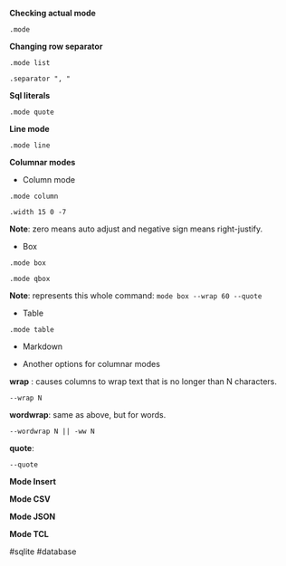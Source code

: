 **Checking actual mode**

```sqlite
.mode
```

**Changing row separator**

```sqlite
.mode list

.separator ", "
```

**Sql literals**

```sqlite
.mode quote
```

**Line mode**

```sqlite
.mode line
```

**Columnar modes**

* Column mode

```sqlite
.mode column

.width 15 0 -7
```

**Note**: zero means auto adjust and negative sign means right-justify.

* Box

```sqlite
.mode box
```

```sqlite
.mode qbox
```
**Note**: represents this whole command: `mode box --wrap 60 --quote`

* Table

```sqlite
.mode table
```

* Markdown

* Another options for columnar modes

**wrap** : causes columns to wrap text that is no longer than N characters.
```sqlite
--wrap N
```

**wordwrap**: same as above, but for words.
```sqlite
--wordwrap N || -ww N
```

**quote**: 
```sqlite
--quote
```

**Mode Insert**

**Mode CSV**

**Mode JSON**

**Mode TCL**



#sqlite #database 